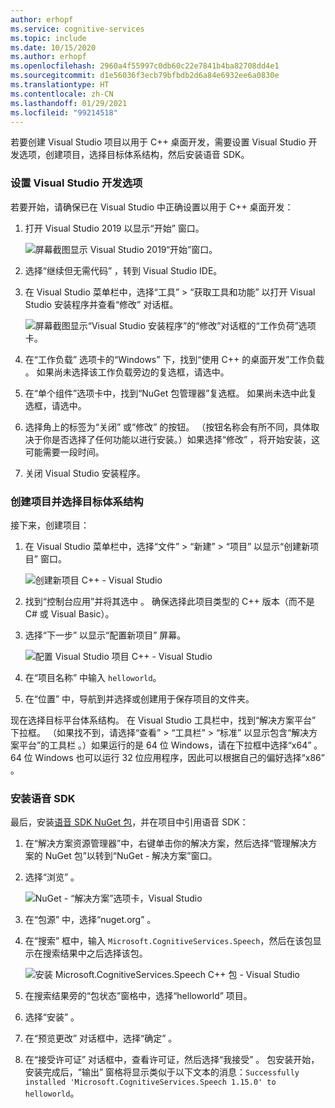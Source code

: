 ```yaml
---
author: erhopf
ms.service: cognitive-services
ms.topic: include
ms.date: 10/15/2020
ms.author: erhopf
ms.openlocfilehash: 2960a4f55997c0db60c22e7841b4ba82708dd4e1
ms.sourcegitcommit: d1e56036f3ecb79bfbdb2d6a84e6932ee6a0830e
ms.translationtype: HT
ms.contentlocale: zh-CN
ms.lasthandoff: 01/29/2021
ms.locfileid: "99214518"
---
```

若要创建 Visual Studio 项目以用于 C++ 桌面开发，需要设置 Visual Studio 开发选项，创建项目，选择目标体系结构，然后安装语音 SDK。

### <a name="set-up-visual-studio-development-options"></a>设置 Visual Studio 开发选项

若要开始，请确保已在 Visual Studio 中正确设置以用于 C++ 桌面开发：

1. 打开 Visual Studio 2019 以显示“开始”  窗口。

   ![屏幕截图显示 Visual Studio 2019“开始”窗口。](../articles/cognitive-services/Speech-Service/media/sdk/vs-start-window.png)

1. 选择“继续但无需代码”  ，转到 Visual Studio IDE。

1. 在 Visual Studio 菜单栏中，选择“工具”   > “获取工具和功能”  以打开 Visual Studio 安装程序并查看“修改”  对话框。

   ![屏幕截图显示“Visual Studio 安装程序”的“修改”对话框的“工作负荷”选项卡。](../articles/cognitive-services/Speech-Service/media/sdk/vs-enable-cpp-workload.png)

1. 在“工作负载”  选项卡的“Windows”  下，找到“使用 C++ 的桌面开发”工作负载  。 如果尚未选择该工作负载旁边的复选框，请选中。

1. 在“单个组件”选项卡中，找到“NuGet 包管理器”复选框。 如果尚未选中此复选框，请选中。

1. 选择角上的标签为“关闭”  或“修改”  的按钮。 （按钮名称会有所不同，具体取决于你是否选择了任何功能以进行安装。）如果选择“修改”  ，将开始安装，这可能需要一段时间。

1. 关闭 Visual Studio 安装程序。

### <a name="create-the-project-and-select-the-target-architecture"></a>创建项目并选择目标体系结构

接下来，创建项目：

1. 在 Visual Studio 菜单栏中，选择“文件”   > “新建”   > “项目”  以显示“创建新项目”  窗口。

   ![创建新项目 C++ - Visual Studio](../articles/cognitive-services/Speech-Service/media/sdk/qs-cpp-windows-01-new-console-app.png)

1. 找到“控制台应用”并将其选中  。 确保选择此项目类型的 C++ 版本（而不是 C# 或 Visual Basic）。

1. 选择“下一步”  以显示“配置新项目”  屏幕。

   ![配置 Visual Studio 项目 C++ - Visual Studio](../articles/cognitive-services/Speech-Service/media/sdk/vs-enable-cpp-configure-your-new-project.png)

1. 在“项目名称”  中输入 `helloworld`。

1. 在“位置”  中，导航到并选择或创建用于保存项目的文件夹。

现在选择目标平台体系结构。 在 Visual Studio 工具栏中，找到“解决方案平台”  下拉框。 （如果找不到，请选择“查看”   > “工具栏”   > “标准”  以显示包含“解决方案平台”的工具栏  。）如果运行的是 64 位 Windows，请在下拉框中选择“x64”  。 64 位 Windows 也可以运行 32 位应用程序，因此可以根据自己的偏好选择“x86”  。

### <a name="install-the-speech-sdk"></a>安装语音 SDK

最后，安装[语音 SDK NuGet 包](https://aka.ms/csspeech/nuget)，并在项目中引用语音 SDK：

1. 在“解决方案资源管理器”中，右键单击你的解决方案，然后选择“管理解决方案的 NuGet 包”以转到“NuGet - 解决方案”窗口。

1. 选择“浏览”  。

   ![NuGet - “解决方案”选项卡，Visual Studio](../articles/cognitive-services/Speech-Service/media/sdk/qs-cpp-windows-03-manage-nuget-packages.png)

1. 在“包源”  中，选择“nuget.org”  。

1. 在“搜索”  框中，输入 `Microsoft.CognitiveServices.Speech`，然后在该包显示在搜索结果中之后选择该包。

   ![安装 Microsoft.CognitiveServices.Speech C++ 包 - Visual Studio](../articles/cognitive-services/Speech-Service/media/sdk/qs-cpp-windows-04-nuget-install-1.0.0.png)

1. 在搜索结果旁的“包状态”窗格中，选择“helloworld”  项目。

1. 选择“安装”  。

1. 在“预览更改”  对话框中，选择“确定”  。

1. 在“接受许可证”  对话框中，查看许可证，然后选择“我接受”  。 包安装开始，安装完成后，“输出”  窗格将显示类似于以下文本的消息：`Successfully installed 'Microsoft.CognitiveServices.Speech 1.15.0' to helloworld`。
